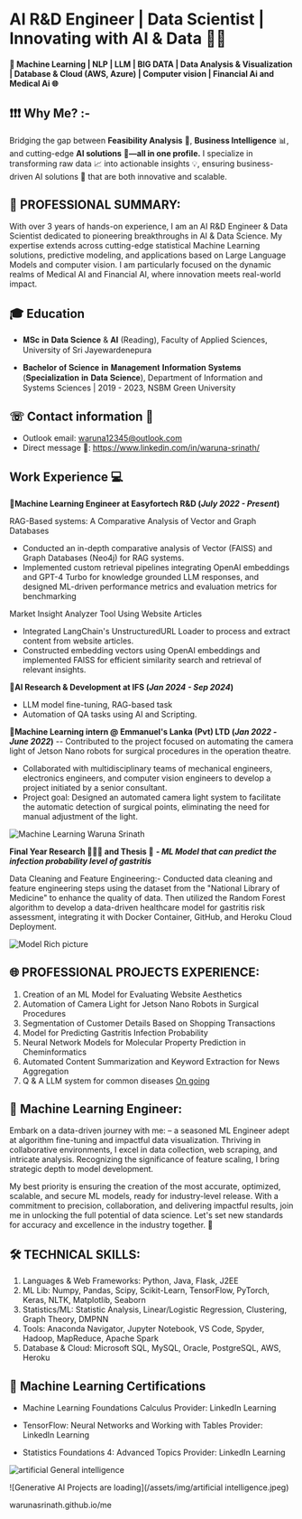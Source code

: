 # AI R&D Engineer | Data Scientist | Innovating with AI & Data 👨‍🎓

#### 🚀  Machine Learning | NLP | LLM | BIG DATA | Data Analysis & Visualization | Database & Cloud (AWS, Azure) |  Computer vision | Financial Ai and Medical Ai 🌐

## ❗❗❗ Why Me? :- 
Bridging the gap between **Feasibility Analysis** 🧐, **Business Intelligence** 📊, and cutting-edge **AI solutions** **🤖—all in one profile.**
I specialize in transforming raw data 📈 into actionable insights 💡, ensuring business-driven AI solutions 🚀 that are both innovative and scalable.

## 🌟 PROFESSIONAL SUMMARY:
With over 3 years of hands-on experience, I am an AI R&D Engineer & Data Scientist dedicated to pioneering breakthroughs in AI & Data Science. My expertise extends across cutting-edge statistical Machine Learning solutions, predictive modeling, and applications based on Large Language Models and computer vision. I am particularly focused on the dynamic realms of Medical AI and Financial AI, where innovation meets real-world impact.

## 🎓 Education
- 𝐌𝐒𝐜 𝐢𝐧 𝐃𝐚𝐭𝐚 𝐒𝐜𝐢𝐞𝐧𝐜𝐞 & 𝐀𝐈 (Reading), 
  Faculty of Applied Sciences,
  University of Sri Jayewardenepura 

- 𝐁𝐚𝐜𝐡𝐞𝐥𝐨𝐫 𝐨𝐟 𝐒𝐜𝐢𝐞𝐧𝐜𝐞 𝐢𝐧 𝐌𝐚𝐧𝐚𝐠𝐞𝐦𝐞𝐧𝐭 𝐈𝐧𝐟𝐨𝐫𝐦𝐚𝐭𝐢𝐨𝐧 𝐒𝐲𝐬𝐭𝐞𝐦𝐬 (𝐒𝐩𝐞𝐜𝐢𝐚𝐥𝐢𝐳𝐚𝐭𝐢𝐨𝐧 𝐢𝐧 𝐃𝐚𝐭𝐚 𝐒𝐜𝐢𝐞𝐧𝐜𝐞),
  Department of Information and Systems Sciences | 2019 - 2023,
  NSBM Green University

## ☏ Contact information 🚨
- Outlook email: waruna12345@outlook.com
- Direct message 💬: https://www.linkedin.com/in/waruna-srinath/

## Work Experience 💻

🔴**Machine Learning Engineer at Easyfortech R&D (_July 2022 - Present_)**

RAG-Based systems: A Comparative Analysis of Vector and Graph Databases

-  Conducted an in-depth comparative analysis of Vector (FAISS) and Graph
 Databases (Neo4j) for RAG systems.
- Implemented custom retrieval pipelines integrating OpenAI embeddings and
 GPT-4 Turbo for knowledge grounded LLM responses, and designed ML-driven
 performance metrics and evaluation metrics for benchmarking

Market Insight Analyzer Tool Using Website Articles

- Integrated LangChain's UnstructuredURL Loader to process and extract
 content from website articles.
- Constructed embedding vectors using OpenAI embeddings and implemented
 FAISS for efficient similarity search and retrieval of relevant insights.

🔴**AI Research & Development at IFS (_Jan 2024 - Sep 2024_)**
- LLM model fine-tuning, RAG-based task
- Automation of QA tasks using AI and Scripting.
  
🔴**Machine Learning intern @ Emmanuel's Lanka (Pvt) LTD  (_Jan 2022 -June 2022_)**
-- Contributed to the project focused on automating the camera light of Jetson Nano robots
for surgical procedures in the operation theatre.

- Collaborated with multidisciplinary teams of mechanical engineers, electronics engineers, and computer
vision engineers to develop a project initiated by a senior consultant.
- Project goal: Designed an automated camera light system to facilitate the automatic detection of surgical
points, eliminating the need for manual adjustment of the light.

![Machine Learning Waruna Srinath](https://github.com/warunasrinath/me/assets/56961480/385ee23c-3607-448b-b996-2991199845fd)

**Final Year Research 👨🏻‍💻 and Thesis 🧾**
***- ML Model that can predict the infection probability level of gastritis***
  
Data Cleaning and Feature Engineering:- Conducted data cleaning and feature engineering steps using the dataset from the "National Library of Medicine"
to enhance the quality of data. 
Then utilized the Random Forest algorithm to develop a data-driven healthcare model for gastritis risk assessment, integrating it with Docker Container, GitHub, and Heroku Cloud Deployment.

![Model Rich picture](https://github.com/warunasrinath/me/assets/56961480/c7d6ce06-90bc-4ad4-8c7d-80b14c8dffa8)

## 🌐 PROFESSIONAL PROJECTS EXPERIENCE:
  
1. Creation of an ML Model for Evaluating Website Aesthetics
2. Automation of Camera Light for Jetson Nano Robots in Surgical Procedures
3. Segmentation of Customer Details Based on Shopping Transactions
4. Model for Predicting Gastritis Infection Probability 
5. Neural Network Models for Molecular Property Prediction in Cheminformatics
6. Automated Content Summarization and Keyword Extraction for News Aggregation
7. Q & A LLM system for common diseases [On going](waiting)

## 💼 Machine Learning Engineer: 

Embark on a data-driven journey with me: – a seasoned ML Engineer adept at algorithm fine-tuning and impactful data visualization. Thriving in collaborative environments, I excel in data collection, web scraping, and intricate analysis. Recognizing the significance of feature scaling, I bring strategic depth to model development.

My best priority is ensuring the creation of the most accurate, optimized, scalable, and secure ML models, ready for industry-level release. With a commitment to precision, collaboration, and delivering impactful results, join me in unlocking the full potential of data science. Let's set new standards for accuracy and excellence in the industry together. 🚀

## 🛠️ TECHNICAL SKILLS:

1. Languages & Web Frameworks: Python, Java, Flask, J2EE
2. ML Lib: Numpy, Pandas, Scipy, Scikit-Learn, TensorFlow, PyTorch, Keras, NLTK, Matplotlib, Seaborn
3. Statistics/ML: Statistic Analysis, Linear/Logistic Regression, Clustering, Graph Theory, DMPNN
4. Tools: Anaconda Navigator, Jupyter Notebook, VS Code, Spyder, Hadoop, MapReduce, Apache Spark
5. Database & Cloud: Microsoft SQL, MySQL, Oracle, PostgreSQL, AWS, Heroku

## 🥇 Machine Learning Certifications 

- Machine Learning Foundations Calculus
Provider: LinkedIn Learning

- TensorFlow: Neural Networks and Working with Tables
Provider: LinkedIn Learning

- Statistics Foundations 4: Advanced Topics
Provider: LinkedIn Learning

![artificial General intelligence](https://github.com/warunasrinath/me/assets/56961480/b00d304d-85a8-4d31-9b7c-7aead5801956)

![Generative AI Projects are loading](/assets/img/artificial intelligence.jpeg)




warunasrinath.github.io/me
